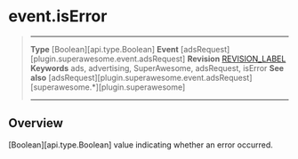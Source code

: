 # event.isError

> --------------------- ------------------------------------------------------------------------------------------
> __Type__              [Boolean][api.type.Boolean]
> __Event__             [adsRequest][plugin.superawesome.event.adsRequest]
> __Revision__          [REVISION_LABEL](REVISION_URL)
> __Keywords__          ads, advertising, SuperAwesome, adsRequest, isError
> __See also__			[adsRequest][plugin.superawesome.event.adsRequest]
>						[superawesome.*][plugin.superawesome]
> --------------------- ------------------------------------------------------------------------------------------

## Overview

[Boolean][api.type.Boolean] value indicating whether an error occurred.
